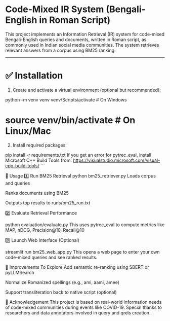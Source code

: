 # Code-Mixed IR System (Bengali-English in Roman Script)

This project implements an Information Retrieval (IR) system for code-mixed Bengali-English queries and documents, written in Roman script, as commonly used in Indian social media communities. The system retrieves relevant answers from a corpus using BM25 ranking.

---

# ✅ Installation

1. Create and activate a virtual environment (optional but recommended):

python -m venv venv
venv\Scripts\activate  # On Windows
# source venv/bin/activate  # On Linux/Mac

2. Install required packages:

pip install -r requirements.txt
If you get an error for pytrec_eval, install Microsoft C++ Build Tools from:
https://visualstudio.microsoft.com/visual-cpp-build-tools/ ```

🚀 Usage
1️⃣ Run BM25 Retrieval
python bm25_retriever.py
Loads corpus and queries

Ranks documents using BM25

Outputs top results to runs/bm25_run.txt

2️⃣ Evaluate Retrieval Performance

python evaluation/evaluate.py
This uses pytrec_eval to compute metrics like MAP, nDCG, Precision@10, Recall@10

3️⃣ Launch Web Interface (Optional)

streamlit run bm25_web_app.py
This opens a web page to enter your own code-mixed queries and see ranked results.

🔧 Improvements To Explore
Add semantic re-ranking using SBERT or pyLLMSearch

Normalize Romanized spellings (e.g., ami, aami, amee)

Support transliteration back to native script (optional)


🙌 Acknowledgement
This project is based on real-world information needs of code-mixed communities during events like COVID-19. Special thanks to researchers and data annotators involved in query and qrels creation.


